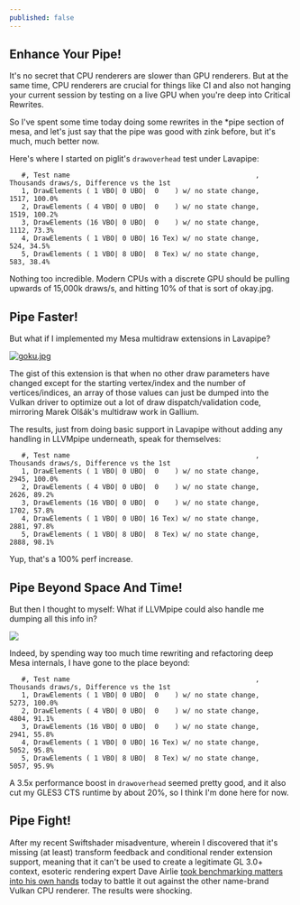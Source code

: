 ```yaml
---
published: false
---
```

## Enhance Your Pipe!

It's no secret that CPU renderers are slower than GPU renderers. But at the same time, CPU renderers are crucial for things like CI and also not hanging your current session by testing on a live GPU when you're deep into Critical Rewrites.

So I've spent some time today doing some rewrites in the \*pipe section of mesa, and let's just say that the pipe was good with zink before, but it's much, much better now.

Here's where I started on piglit's `drawoverhead` test under Lavapipe:
```
   #, Test name                                              ,    Thousands draws/s, Difference vs the 1st
   1, DrawElements ( 1 VBO| 0 UBO|  0    ) w/ no state change,                 1517, 100.0%
   2, DrawElements ( 4 VBO| 0 UBO|  0    ) w/ no state change,                 1519, 100.2%
   3, DrawElements (16 VBO| 0 UBO|  0    ) w/ no state change,                 1112, 73.3%
   4, DrawElements ( 1 VBO| 0 UBO| 16 Tex) w/ no state change,                  524, 34.5%
   5, DrawElements ( 1 VBO| 8 UBO|  8 Tex) w/ no state change,                  583, 38.4%
  ```
  
Nothing too incredible. Modern CPUs with a discrete GPU should be pulling upwards of 15,000k draws/s, and hitting 10% of that is sort of okay.jpg.

## Pipe Faster!
But what if I implemented my Mesa multidraw extensions in Lavapipe?

[![goku.jpg]({{site.url}}/assets/goku.jpg)]({{site.url}}/assets/goku.jpg)

The gist of this extension is that when no other draw parameters have changed except for the starting vertex/index and the number of vertices/indices, an array of those values can just be dumped into the Vulkan driver to optimize out a lot of draw dispatch/validation code, mirroring Marek Olšák's multidraw work in Gallium.

The results, just from doing basic support in Lavapipe without adding any handling in LLVMpipe underneath, speak for themselves:
```
   #, Test name                                              ,    Thousands draws/s, Difference vs the 1st
   1, DrawElements ( 1 VBO| 0 UBO|  0    ) w/ no state change,                 2945, 100.0%
   2, DrawElements ( 4 VBO| 0 UBO|  0    ) w/ no state change,                 2626, 89.2%
   3, DrawElements (16 VBO| 0 UBO|  0    ) w/ no state change,                 1702, 57.8%
   4, DrawElements ( 1 VBO| 0 UBO| 16 Tex) w/ no state change,                 2881, 97.8%
   5, DrawElements ( 1 VBO| 8 UBO|  8 Tex) w/ no state change,                 2888, 98.1%
```

Yup, that's a 100% perf increase.

## Pipe Beyond Space And Time!
But then I thought to myself: What if LLVMpipe could also handle me dumping all this info in?

[![](http://img.youtube.com/vi/kVdlBxdqv8s/0.jpg)](http://www.youtube.com/watch?v=kVdlBxdqv8s "that's right")

Indeed, by spending way too much time rewriting and refactoring deep Mesa internals, I have gone to the place beyond:
```
   #, Test name                                              ,    Thousands draws/s, Difference vs the 1st
   1, DrawElements ( 1 VBO| 0 UBO|  0    ) w/ no state change,                 5273, 100.0%
   2, DrawElements ( 4 VBO| 0 UBO|  0    ) w/ no state change,                 4804, 91.1%
   3, DrawElements (16 VBO| 0 UBO|  0    ) w/ no state change,                 2941, 55.8%
   4, DrawElements ( 1 VBO| 0 UBO| 16 Tex) w/ no state change,                 5052, 95.8%
   5, DrawElements ( 1 VBO| 8 UBO|  8 Tex) w/ no state change,                 5057, 95.9%
```

A 3.5x performance boost in `drawoverhead` seemed pretty good, and it also cut my GLES3 CTS runtime by about 20%, so I think I'm done here for now.

## Pipe Fight!
After my recent Swiftshader misadventure, wherein I discovered that it's missing (at least) transform feedback and conditional render extension support, meaning that it can't be used to create a legitimate GL 3.0+ context, esoteric rendering expert Dave Airlie [took benchmarking matters into his own hands](https://airlied.blogspot.com/2021/03/sketchy-vulkan-benchmarks-lavapipe-vs.html) today to battle it out against the other name-brand Vulkan CPU renderer. The results were shocking.
